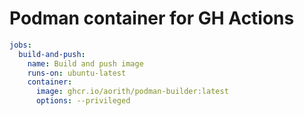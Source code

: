 # Podman container for GH Actions

```yaml
jobs:
  build-and-push:
    name: Build and push image
    runs-on: ubuntu-latest
    container:
      image: ghcr.io/aorith/podman-builder:latest
      options: --privileged
```
